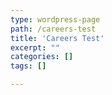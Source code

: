 ```yaml
---
type: wordpress-page
path: /careers-test
title: 'Careers Test'
excerpt: ""
categories: []
tags: []

---
```


